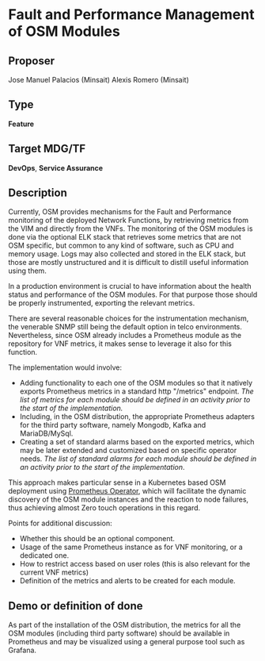 # Fault and Performance Management of OSM Modules #

## Proposer ##
Jose Manuel Palacios (Minsait)
Alexis Romero (Minsait)

## Type ##
**Feature**

## Target MDG/TF ##
**DevOps**,
**Service Assurance**

## Description ##
Currently, OSM provides mechanisms for the Fault and Performance monitoring of the deployed Network Functions, by retrieving metrics from the VIM and directly from the VNFs. The monitoring of the OSM modules is done via the optional ELK stack that retrieves some metrics that are not OSM specific, but common to any kind of software, such as CPU and memory usage. Logs may also collected and stored in the ELK stack, but those are mostly unstructured and it is difficult to distill useful information using them.

In a production environment is crucial to have information about the health status and performance of the OSM modules. For that purpose those should be properly instrumented, exporting the relevant metrics.

There are several reasonable choices for the instrumentation mechanism, the venerable SNMP still being the default option in telco environments. Nevertheless, since OSM already includes a Prometheus module as the repository for VNF metrics, it makes sense to leverage it also for this function.

The implementation would involve:

- Adding functionality to each one of the OSM modules so that it natively exports Prometheus metrics in a standard http "/metrics" endpoint. *The list of metrics for each module should be defined in an activity prior to the start of the implementation.*
- Including, in the OSM distribution, the appropriate Prometheus adapters for the third party software, namely Mongodb, Kafka and MariaDB/MySql.
- Creating a set of standard alarms based on the exported metrics, which may be later extended and customized based on specific operator needs. *The list of standard alarms for each module should be defined in an activity prior to the start of the implementation*.

This approach makes particular sense in a Kubernetes based OSM deployment using  [Prometheus Operator](https://github.com/coreos/prometheus-operator), which will facilitate the dynamic discovery of the OSM module instances and the reaction to node failures, thus achieving almost Zero touch operations in this regard.

Points for additional discussion:

- Whether this should be an optional component.
- Usage of the same Prometheus instance as for VNF monitoring, or a dedicated one.
- How to restrict access based on user roles (this is also relevant for the current VNF metrics)
- Definition of the metrics and alerts to be created for each module.


## Demo or definition of done ##

As part of the installation of the OSM distribution, the metrics for all the OSM modules (including third party software) should be available in Prometheus and may be visualized using a general purpose tool such as Grafana.